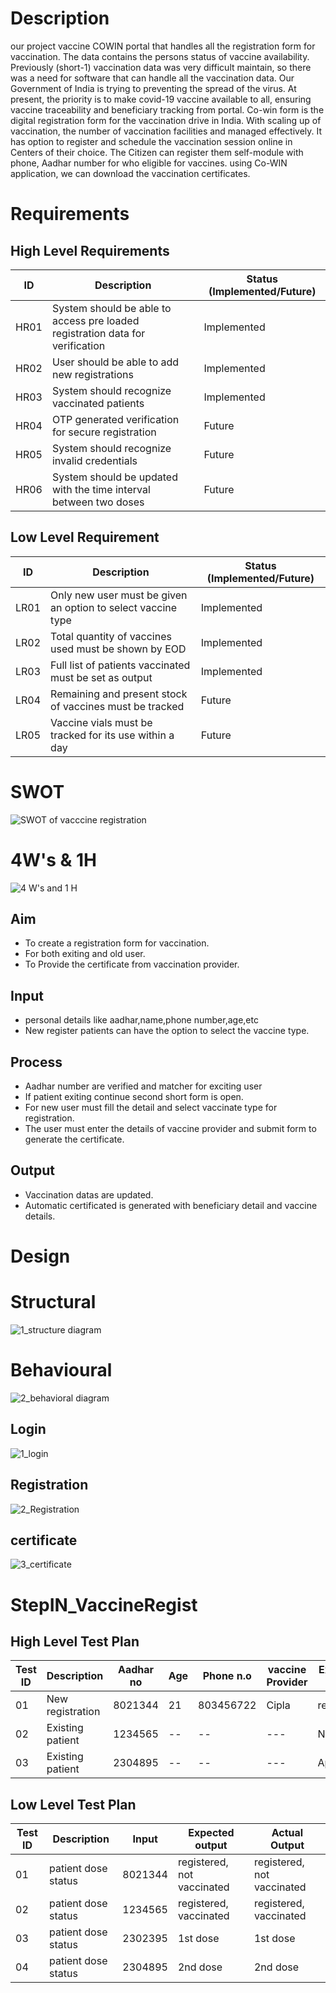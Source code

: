 # Description
   our project vaccine COWIN portal that handles all the registration form for vaccination. The data contains the persons status of vaccine availability. Previously (short-1) vaccination data was very difficult maintain, so there was a need for software that can handle all the vaccination data. Our Government of India is trying to preventing the spread of the virus. At present, the priority is to make  covid-19 vaccine available to all, ensuring vaccine traceability and beneficiary tracking from portal. Co-win form is the digital registration form for the vaccination drive in India. With scaling up of vaccination, the number of vaccination facilities and managed effectively. It has option to register and schedule the vaccination session online in Centers of their choice. The Citizen can register them self-module with phone, Aadhar number for who eligible for vaccines. using Co-WIN application, we can download the vaccination certificates. 
# Requirements
## High Level Requirements
| ID | Description | Status (Implemented/Future) |
| --- | --- | --- |
| HR01 | System should be able to access pre loaded registration data for verification | Implemented |
| HR02 | User should be able to add new registrations | Implemented |
| HR03 | System should recognize vaccinated patients | Implemented |
| HR04 | OTP generated verification for secure registration | Future |
| HR05 | System should recognize invalid credentials | Future |
| HR06 | System should be updated with the time interval between two doses | Future |

## Low Level Requirement
| ID | Description | Status (Implemented/Future) |
| --- | --- | --- |
| LR01 | Only new user must be given an option to select vaccine type | Implemented |
| LR02 | Total quantity of vaccines used must be shown by EOD | Implemented |
| LR03 | Full list of patients vaccinated must be set as output | Implemented |
| LR04 | Remaining and present stock of vaccines must be tracked | Future |
| LR05 | Vaccine vials must be tracked for its use within a day | Future |

# SWOT
  ![SWOT of vacccine registration](https://github.com/rajprasanth27k/M1_COWIN-PORTAL_UTI/blob/b332d0c9ff5cc7a40af651dc028259f600ab6773/1_Requirements/SWOT%20of%20vacccine%20registration.jpg)
# 4W's & 1H
 ![4 W's and 1 H](https://github.com/rajprasanth27k/M1_COWIN-PORTAL_UTI/blob/ad903af11ad37efce107c15e852f363a3933e3d5/1_Requirements/4%20W's%20and%201%20H.jpg)

## Aim
*  To create a registration form for vaccination.
*  For both exiting and old user.
*  To Provide the certificate from vaccination provider.
## Input
* personal details like aadhar,name,phone number,age,etc
* New register patients can have the option to select the vaccine type.
## Process
* Aadhar number are verified and matcher for exciting user
* If patient exiting continue second short form is open.
* For new user must fill the detail and select vaccinate type for registration.
* The user must enter the details of vaccine provider and submit form to generate the certificate.

## Output
* Vaccination datas are updated.
* Automatic certificated is generated with beneficiary detail and vaccine details. 

# Design
  # Structural
   ![1_structure diagram](https://github.com/rajprasanth27k/M1_COWIN-PORTAL_UTI/blob/96a81d566a3f85af9a474fac946a9ad571b06c1d/2_Architecture/1_structure%20diagram.png)
  
  # Behavioural
   ![2_behavioral diagram](https://github.com/rajprasanth27k/M1_COWIN-PORTAL_UTI/blob/96a81d566a3f85af9a474fac946a9ad571b06c1d/2_Architecture/2_behavioral%20diagram.jpg)


## Login 
   ![1_login](https://github.com/rajprasanth27k/M1_COWIN-PORTAL_UTI/blob/8218cf382b4284d0485d700459bb586299cc9136/6_Image%20and%20videos/1_login.PNG)
   
## Registration 
   ![2_Registration](https://github.com/rajprasanth27k/M1_COWIN-PORTAL_UTI/blob/8218cf382b4284d0485d700459bb586299cc9136/6_Image%20and%20videos/2_Registration.PNG)
   
## certificate
   ![3_certificate](https://github.com/rajprasanth27k/M1_COWIN-PORTAL_UTI/blob/8218cf382b4284d0485d700459bb586299cc9136/6_Image%20and%20videos/3_certificate.PNG)




# StepIN_VaccineRegist
## High Level Test Plan
| Test ID | Description | Aadhar no | Age | Phone n.o | vaccine Provider |  Expected output | Actual Output |
| --- | ------ | --- | --- | --- |----|--------|--------|
| 01 | New registration  |8021344 | 21 | 803456722 | Cipla | registered | Registerd | 
| 02 | Existing  patient | 1234565 | -- | -- |--- | Not found | Not found| 
| 03 | Existing  patient | 2304895 | -- | -- |--- | Apollo | found | found | 

## Low Level Test Plan
| Test ID | Description | Input | Expected output | Actual Output |
| --- | --- | --- | --- | --- |
| 01 | patient dose status | 8021344  | registered, not vaccinated | registered, not vaccinated |
| 02 | patient  dose status | 1234565  | registered, vaccinated| registered, vaccinated |
| 03 | patient  dose status  |  2302395 | 1st dose | 1st dose |
| 04 | patient  dose status  |  2304895 | 2nd dose | 2nd dose |





